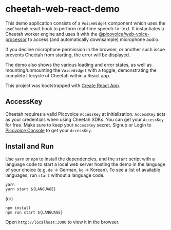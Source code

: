 # cheetah-web-react-demo

This demo application consists of a `VoiceWidget` component which uses the `useCheetah` react hook to perform real-time speech-to-text. It instantiates a Cheetah worker engine and uses it with the [@picovoice/web-voice-processor](https://www.npmjs.com/package/@picovoice/web-voice-processor)<!-- markdown-link-check-disable-line --> to access (and automatically downsample) microphone audio.

If you decline microphone permission in the browser, or another such issue prevents Cheetah from starting, the error will be displayed.

The demo also shows the various loading and error states, as well as mounting/unmounting the `VoiceWidget` with a toggle, demonstrating the complete lifecycle of Cheetah within a React app.

This project was bootstrapped with [Create React App](https://github.com/facebook/create-react-app).

## AccessKey

Cheetah requires a valid Picovoice `AccessKey` at initialization. `AccessKey` acts as your credentials when using Cheetah SDKs.
You can get your `AccessKey` for free. Make sure to keep your `AccessKey` secret.
Signup or Login to [Picovoice Console](https://console.picovoice.ai/) to get your `AccessKey`.

## Install and Run

Use `yarn` or `npm` to install the dependencies, and the `start` script with a language code
to start a local web server hosting the demo in the language of your choice (e.g. `de` -> German, `ko` -> Korean).
To see a list of available languages, run `start` without a language code.

```console
yarn
yarn start ${LANGUAGE}
```

(or)

```console
npm install
npm run start ${LANGUAGE}
```

Open `http://localhost:3000` to view it in the browser.
